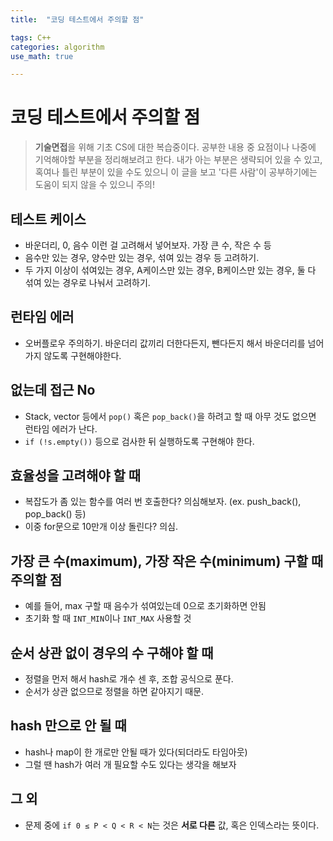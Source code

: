 ```yaml
---
title:	"코딩 테스트에서 주의할 점"

tags: C++
categories: algorithm
use_math: true

---
```

# 코딩 테스트에서 주의할 점

> **기술면접**을 위해 기초 CS에 대한 복습중이다.
공부한 내용 중 요점이나 나중에 기억해야할 부분을 정리해보려고 한다.
내가 아는 부분은 생략되어 있을 수 있고, 혹여나 틀린 부분이 있을 수도 있으니 이 글을 보고 '다른 사람'이 공부하기에는 도움이 되지 않을 수 있으니 주의!


## 테스트 케이스
- 바운더리, 0, 음수 이런 걸 고려해서 넣어보자. 가장 큰 수, 작은 수 등
- 음수만 있는 경우, 양수만 있는 경우, 섞여 있는 경우 등 고려하기.
- 두 가지 이상이 섞여있는 경우, A케이스만 있는 경우, B케이스만 있는 경우, 둘 다 섞여 있는 경우로 나눠서 고려하기.


## 런타임 에러
- 오버플로우 주의하기. 바운더리 값끼리 더한다든지, 뺀다든지 해서 바운더리를 넘어가지 않도록 구현해야한다.

## 없는데 접근 No
- Stack, vector 등에서 ``pop()`` 혹은 ``pop_back()``을 하려고 할 때 아무 것도 없으면 런타임 에러가 난다.
- ``if (!s.empty())`` 등으로 검사한 뒤 실행하도록 구현해야 한다.

## 효율성을 고려해야 할 때
- 복잡도가 좀 있는 함수를 여러 번 호출한다? 의심해보자. (ex. push_back(), pop_back() 등)
- 이중 for문으로 10만개 이상 돌린다? 의심.

## 가장 큰 수(maximum), 가장 작은 수(minimum) 구할 때 주의할 점
- 예를 들어, max 구할 때 음수가 섞여있는데 0으로 초기화하면 안됨
- 초기화 할 때 ``INT_MIN``이나 ``INT_MAX`` 사용할 것

## 순서 상관 없이 경우의 수 구해야 할 때
- 정렬을 먼저 해서 hash로 개수 센 후, 조합 공식으로 푼다.
- 순서가 상관 없으므로 정렬을 하면 같아지기 때문.

## hash 만으로 안 될 때
- hash나 map이 한 개로만 안될 때가 있다(되더라도 타임아웃)
- 그럴 땐 hash가 여러 개 필요할 수도 있다는 생각을 해보자


## 그 외
- 문제 중에 ``if 0 ≤ P < Q < R < N``는 것은 **서로 다른** 값, 혹은 인덱스라는 뜻이다.

